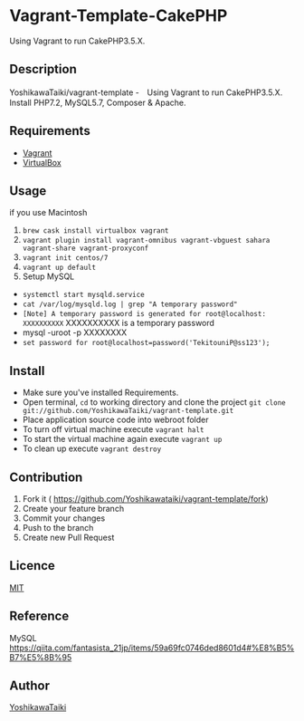 Vagrant-Template-CakePHP
====
Using Vagrant to run CakePHP3.5.X.

## Description
YoshikawaTaiki/vagrant-template -　Using Vagrant to run CakePHP3.5.X. Install PHP7.2, MySQL5.7, Composer & Apache.

## Requirements
- [Vagrant](https://www.vagrantup.com/)
- [VirtualBox](https://www.virtualbox.org/)

## Usage
if you use Macintosh
1. `brew cask install virtualbox vagrant`
2. `vagrant plugin install vagrant-omnibus vagrant-vbguest sahara vagrant-share vagrant-proxyconf`
3. `vagrant init centos/7`
4. `vagrant up default`
5. Setup MySQL
 - `systemctl start mysqld.service`
 - `cat /var/log/mysqld.log | grep "A temporary password"`  
 - `[Note] A temporary password is generated for root@localhost: XXXXXXXXXX` XXXXXXXXXX is a temporary password
 - mysql -uroot -p XXXXXXXX
 - `set password for root@localhost=password('TekitouniP@ss123');`

## Install
- Make sure you've installed Requirements.
- Open terminal, `cd` to working directory and clone the project `git clone git://github.com/YoshikawaTaiki/vagrant-template.git`
- Place application source code into webroot folder
- To turn off virtual machine execute `vagrant halt`
- To start the virtual machine again execute `vagrant up`
- To clean up execute `vagrant destroy`

## Contribution
1. Fork it ( https://github.com/Yoshikawataiki/vagrant-template/fork)
2. Create your feature branch
3. Commit your changes
4. Push to the branch
5. Create new Pull Request

## Licence

[MIT](https://github.com/YoshikawaTaiki/vagrant-template/blob/master/LICENSE)

## Reference
MySQL  
https://qiita.com/fantasista_21jp/items/59a69fc0746ded8601d4#%E8%B5%B7%E5%8B%95

## Author

[YoshikawaTaiki](https://github.com/YoshikawaTaiki)
